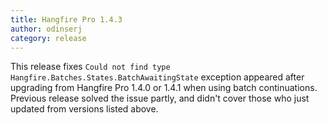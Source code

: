 ```yaml
---
title: Hangfire Pro 1.4.3
author: odinserj
category: release
---
```


This release fixes `Could not find type Hangfire.Batches.States.BatchAwaitingState` exception appeared after upgrading from Hangfire Pro 1.4.0 or 1.4.1 when using batch continuations. Previous release solved the issue partly, and didn't cover those who just updated from versions listed above.